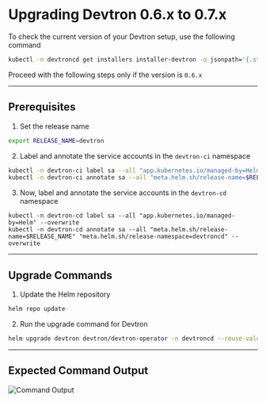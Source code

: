 # Upgrading Devtron 0.6.x to 0.7.x

To check the current version of your Devtron setup, use the following command

```bash
kubectl -n devtroncd get installers installer-devtron -o jsonpath='{.status.sync.data}' | grep "^LTAG=" | cut -d"=" -f2-
```

Proceed with the following steps only if the version is `0.6.x`

---

## Prerequisites

1. Set the release name

```bash
export RELEASE_NAME=devtron
```

2. Label and annotate the service accounts in the `devtron-ci` namespace

```bash
kubectl -n devtron-ci label sa --all "app.kubernetes.io/managed-by=Helm" --overwrite
kubectl -n devtron-ci annotate sa --all "meta.helm.sh/release-name=$RELEASE_NAME" "meta.helm.sh/release-namespace=devtroncd" --overwrite
```

3. Now, label and annotate the service accounts in the `devtron-cd` namespace

```
kubectl -n devtron-cd label sa --all "app.kubernetes.io/managed-by=Helm" --overwrite
kubectl -n devtron-cd annotate sa --all "meta.helm.sh/release-name=$RELEASE_NAME" "meta.helm.sh/release-namespace=devtroncd" --overwrite
```

---

## Upgrade Commands

1. Update the Helm repository

```bash
helm repo update
```

2. Run the upgrade command for Devtron

```bash
helm upgrade devtron devtron/devtron-operator -n devtroncd --reuse-values -f https://raw.githubusercontent.com/devtron-labs/devtron/main/charts/devtron/devtron-bom.yaml
```

---

## Expected Command Output

![Command Output](https://devtron-public-asset.s3.us-east-2.amazonaws.com/images/kubernetes-resource-browser/command-output.jpg)
